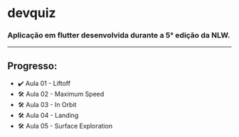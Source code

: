 # devquiz

### Aplicação em flutter desenvolvida durante a 5° edição da NLW.

***

## Progresso:

* ✔️ Aula 01 - Liftoff
* 🛠️ Aula 02 - Maximum Speed
* 🛠️ Aula 03 - In Orbit
* 🛠️ Aula 04 - Landing
* 🛠️ Aula 05 - Surface Exploration
